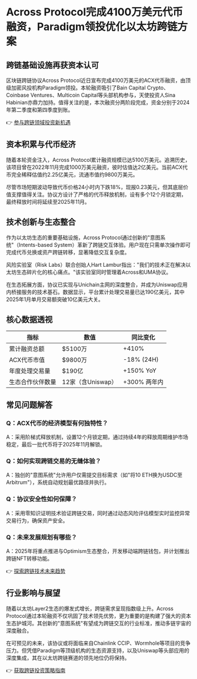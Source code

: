 # Across Protocol完成4100万美元代币融资，Paradigm领投优化以太坊跨链方案

## 跨链基础设施再获资本认可
区块链跨链协议Across Protocol近日宣布完成4100万美元的ACX代币融资，由顶级加密风投机构Paradigm领投。本轮融资吸引了Bain Capital Crypto、Coinbase Ventures、Multicoin Capital等头部机构参与，天使投资人Sina Habinian亦鼎力加持。值得关注的是，本次融资分两阶段完成，资金分别于2024年第二季度和第四季度到账。

👉 [参与跨链领域投资新机遇](https://bit.ly/okx_welcome)

## 资本积累与代币经济
随着本轮资金注入，Across Protocol累计融资规模已达5100万美元。追溯历史，该项目曾在2022年11月完成1000万美元融资，彼时估值达2亿美元。当前ACX代币完全稀释估值约2.25亿美元，流通市值约9800万美元。

尽管市场短期波动导致代币价格24小时内下跌18%，现报0.23美元，但其底层价值支撑值得关注。协议方设计了严格的代币释放机制，设有多个12个月锁定期，最终释放时间将延续至2025年11月。

## 技术创新与生态整合
作为以太坊生态的重要基础设施，Across Protocol通过创新的"意图系统"（Intents-based System）革新了跨链交互体验。用户现在只需单次操作即可完成代币兑换或资产跨链转移，显著降低交互复杂度。

风险实验室（Risk Labs）联合创始人Hart Lambur指出："我们的技术正在解决以太坊生态碎片化的核心痛点。"该实验室同时管理着Across和UMA协议。

在生态拓展方面，协议已实现与Unichain主网的深度整合，并成为Uniswap应用内桥接服务的技术基石。数据显示，平台累计处理交易量已达190亿美元，其中2025年1月单月交易额突破10亿美元大关。

## 核心数据透视
| 指标                | 数值                 | 同比变化       |
|---------------------|----------------------|----------------|
| 累计融资总额        | $5100万             | +410%          |
| ACX代币市值        | $9800万             | -18% (24H)     |
| 年度处理交易量      | $190亿              | +150% YoY      |
| 生态合作伙伴数量    | 12家（含Uniswap）   | +300% 两年内   |

## 常见问题解答

### Q：ACX代币的经济模型有何独特性？
A：采用阶梯式释放机制，设置12个月锁定期，通过持续4年的释放周期维护市场稳定，最后一批代币将于2025年11月解锁。

### Q：如何实现跨链交易的无缝体验？
A：独创的"意图系统"允许用户仅需提交目标需求（如"将10 ETH换为USDC至Arbitrum"），系统自动规划最优路径并执行。

### Q：协议安全性如何保障？
A：采用零知识证明技术验证跨链交易，同时通过动态风险评估模型实时监控异常交易行为，确保资产安全。

### Q：未来发展规划有哪些？
A：2025年将重点推进与Optimism生态整合，开发移动端跨链钱包，并计划推出跨链NFT转移功能。

👉 [探索跨链技术未来趋势](https://bit.ly/okx_welcome)

## 行业影响与展望
随着以太坊Layer2生态的爆发式增长，跨链需求呈现指数级上升。Across Protocol通过本轮融资不仅巩固了技术领先优势，更为重要的是构建了强大的资本生态护城河。其创新的"意图系统"有望成为跨链交互的行业标准，推动多链宇宙的深度融合。

在可预见的未来，该协议或将面临来自Chainlink CCIP、Wormhole等项目的竞争压力。但凭借Paradigm等顶级机构的生态资源支持，以及Uniswap等头部应用的深度集成，其在以太坊跨链赛道的领先地位仍将保持。

👉 [获取跨链投资策略指南](https://bit.ly/okx_welcome)
